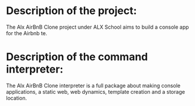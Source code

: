 
# Description of the project:

The Alx AirBnB Clone project under ALX School aims to build a console app for the Airbnb te.

# Description of the command interpreter:

The Alx AirBnB Clone interpreter is a full package about making console applications, a static web, web dynamics, template creation and a storage location.

